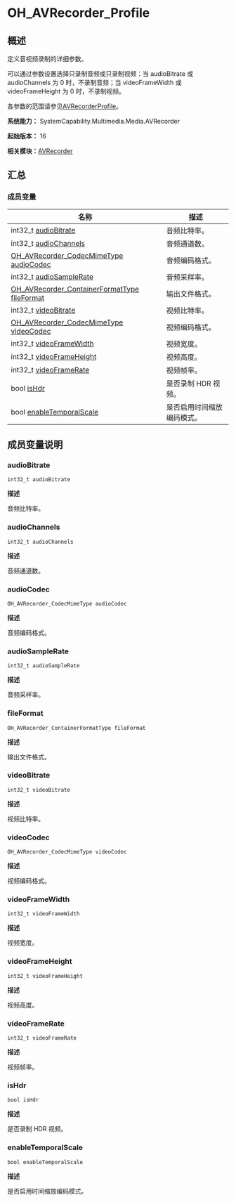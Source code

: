 # OH_AVRecorder_Profile


## 概述

定义音视频录制的详细参数。

可以通过参数设置选择只录制音频或只录制视频：当 audioBitrate 或 audioChannels 为 0 时，不录制音频；当 videoFrameWidth 或 videoFrameHeight 为 0 时，不录制视频。

各参数的范围请参见[AVRecorderProfile](js-apis-media.md#avrecorderprofile9)。

**系统能力：** SystemCapability.Multimedia.Media.AVRecorder

**起始版本：** 16

**相关模块：**[AVRecorder](_a_v_recorder.md)


## 汇总


### 成员变量

| 名称 | 描述 | 
| -------- | -------- |
| int32_t [audioBitrate](#audiobitrate) | 音频比特率。 | 
| int32_t [audioChannels](#audiochannels) | 音频通道数。 | 
| [OH_AVRecorder_CodecMimeType](_a_v_recorder.md#oh_avrecorder_codecmimetype) [audioCodec](#audiocodec) | 音频编码格式。 | 
| int32_t [audioSampleRate](#audiosamplerate) | 音频采样率。 | 
| [OH_AVRecorder_ContainerFormatType](_a_v_recorder.md#oh_avrecorder_containerformattype) [fileFormat](#fileformat) | 输出文件格式。 | 
| int32_t [videoBitrate](#videobitrate) | 视频比特率。 | 
| [OH_AVRecorder_CodecMimeType](_a_v_recorder.md#oh_avrecorder_codecmimetype) [videoCodec](#videocodec) | 视频编码格式。 | 
| int32_t [videoFrameWidth](#videoframewidth) | 视频宽度。 | 
| int32_t [videoFrameHeight](#videoframeheight) | 视频高度。 | 
| int32_t [videoFrameRate](#videoframerate) | 视频帧率。 | 
| bool [isHdr](#ishdr) | 是否录制 HDR 视频。 | 
| bool [enableTemporalScale](#enabletemporalscale) | 是否启用时间缩放编码模式。 | 


## 成员变量说明


### audioBitrate

```
int32_t audioBitrate
```

**描述**

音频比特率。


### audioChannels

```
int32_t audioChannels
```

**描述**

音频通道数。


### audioCodec

```
OH_AVRecorder_CodecMimeType audioCodec
```

**描述**

音频编码格式。


### audioSampleRate

```
int32_t audioSampleRate
```

**描述**

音频采样率。


### fileFormat

```
OH_AVRecorder_ContainerFormatType fileFormat
```

**描述**

输出文件格式。


### videoBitrate

```
int32_t videoBitrate
```

**描述**

视频比特率。


### videoCodec

```
OH_AVRecorder_CodecMimeType videoCodec
```

**描述**

视频编码格式。


### videoFrameWidth

```
int32_t videoFrameWidth
```

**描述**

视频宽度。


### videoFrameHeight

```
int32_t videoFrameHeight
```

**描述**

视频高度。


### videoFrameRate

```
int32_t videoFrameRate
```

**描述**

视频帧率。


### isHdr

```
bool isHdr
```

**描述**

是否录制 HDR 视频。


### enableTemporalScale

```
bool enableTemporalScale
```

**描述**

是否启用时间缩放编码模式。
